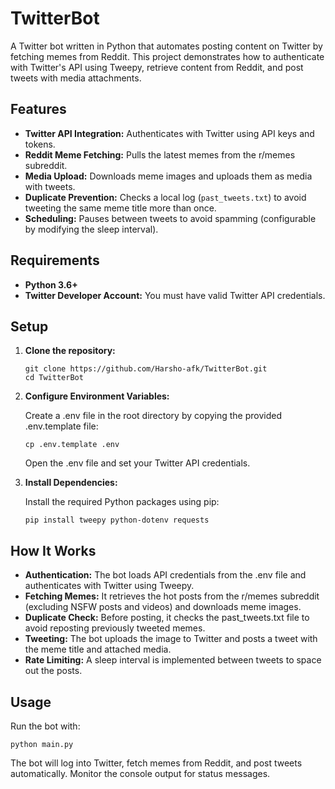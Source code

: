 # TwitterBot

A Twitter bot written in Python that automates posting content on Twitter by fetching memes from Reddit. This project demonstrates how to authenticate with Twitter's API using Tweepy, retrieve content from Reddit, and post tweets with media attachments.

## Features

- **Twitter API Integration:** Authenticates with Twitter using API keys and tokens.
- **Reddit Meme Fetching:** Pulls the latest memes from the r/memes subreddit.
- **Media Upload:** Downloads meme images and uploads them as media with tweets.
- **Duplicate Prevention:** Checks a local log (`past_tweets.txt`) to avoid tweeting the same meme title more than once.
- **Scheduling:** Pauses between tweets to avoid spamming (configurable by modifying the sleep interval).

## Requirements

- **Python 3.6+**
- **Twitter Developer Account:** You must have valid Twitter API credentials.

## Setup

1. **Clone the repository:**
   
   ```
   git clone https://github.com/Harsho-afk/TwitterBot.git
   cd TwitterBot
   ```
2. **Configure Environment Variables:**
   
    Create a .env file in the root directory by copying the provided .env.template file:
    ```
    cp .env.template .env
    ```
    Open the .env file and set your Twitter API credentials.
3. **Install Dependencies:**
   
    Install the required Python packages using pip:
    ```
    pip install tweepy python-dotenv requests
    ```

## How It Works

- **Authentication:** The bot loads API credentials from the .env file and authenticates with Twitter using Tweepy.
- **Fetching Memes:** It retrieves the hot posts from the r/memes subreddit (excluding NSFW posts and videos) and downloads meme images.
- **Duplicate Check:** Before posting, it checks the past_tweets.txt file to avoid reposting previously tweeted memes.
- **Tweeting:** The bot uploads the image to Twitter and posts a tweet with the meme title and attached media.
- **Rate Limiting:** A sleep interval is implemented between tweets to space out the posts.

## Usage

Run the bot with:
```
python main.py
```
The bot will log into Twitter, fetch memes from Reddit, and post tweets automatically. Monitor the console output for status messages.
